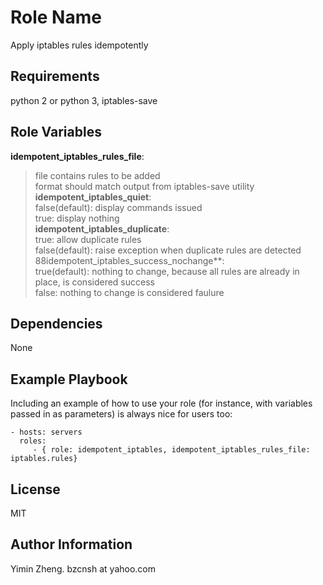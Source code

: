 Role Name
=========

Apply iptables rules idempotently

Requirements
------------

python 2 or python 3, iptables-save

Role Variables
--------------
  
 **idempotent_iptables_rules_file**:  
>  file contains rules to be added  
>  format should match output from iptables-save utility  
 **idempotent_iptables_quiet**:  
>  false(default): display commands issued  
>  true:  display nothing  
 **idempotent_iptables_duplicate**:  
>  true: allow duplicate rules  
>  false(default): raise exception when duplicate rules are detected  
 88idempotent_iptables_success_nochange**:  
>  true(default): nothing to change, because all rules are already in place, is considered success  
>  false: nothing to change is considered faulure  

Dependencies
------------

None

Example Playbook
----------------

Including an example of how to use your role (for instance, with variables passed in as parameters) is always nice for users too:

    - hosts: servers
      roles:
         - { role: idempotent_iptables, idempotent_iptables_rules_file: iptables.rules}

License
-------

MIT

Author Information
------------------

Yimin Zheng. bzcnsh at yahoo.com

